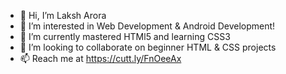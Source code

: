 - 👋 Hi, I’m Laksh Arora 
- 👀 I’m interested in Web Development & Android Development!
- 🌱 I’m currently mastered HTMl5 and learning CSS3
- 💞️ I’m looking to collaborate on beginner HTML & CSS projects
- 📫 Reach me at https://cutt.ly/FnOeeAx

<!---
imlaksharora/imlaksharora is a ✨ special ✨ repository because its `README.md` (this file) appears on your GitHub profile.
You can click the Preview link to take a look at your changes.
--->

